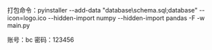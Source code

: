 

打包命令：pyinstaller --add-data "database\schema.sql;database" --icon=logo.ico --hidden-import numpy --hidden-import pandas -F -w main.py

账号：bc
密码：123456